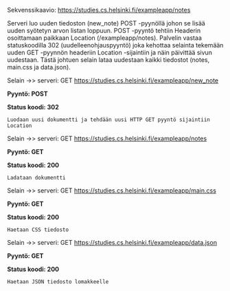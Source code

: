 Sekvenssikaavio:
https://studies.cs.helsinki.fi/exampleapp/notes

Serveri luo uuden tiedoston (new_note) POST -pyynöllä johon se lisää uuden syötetyn arvon listan loppuun. 
POST -pyyntö tehtiin Headerin osoittamaan paikkaan Location (/exampleapp/notes). 
Palvelin vastaa statuskoodilla 302 (uudelleenohjauspyyntö) joka kehottaa selainta tekemään uuden GET -pyynnön headeriin Location -sijaintiin ja näin päivittää sivun uudestaan.
Tästä johtuen selain lataa uudestaan kaikki tiedostot (notes, main.css ja data.json). 


Selain ->> serveri: GET https://studies.cs.helsinki.fi/exampleapp/new_note

**Pyyntö: POST**

**Status koodi: 302**

    Luodaan uusi dokumentti ja tehdään uusi HTTP GET pyyntö sijaintiin Location

Selain ->> serveri: GET https://studies.cs.helsinki.fi/exampleapp/notes

**Pyyntö: GET**

**Status koodi: 200**

    Ladataan dokumentti


Selain ->> serveri: GET https://studies.cs.helsinki.fi/exampleapp/main.css

**Pyyntö: GET**

**Status koodi: 200**

    Haetaan CSS tiedosto

Selain ->> serveri: GET https://studies.cs.helsinki.fi/exampleapp/data.json

**Pyyntö: GET**

**Status koodi: 200**

    Haetaan JSON tiedosto lomakkeelle